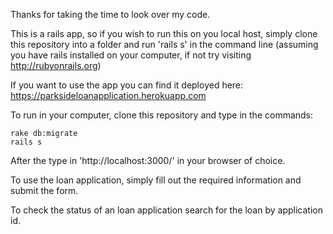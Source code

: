 Thanks for taking the time to look over my code.

This is a rails app, so if you wish to run this on you local host, simply clone this repository into a folder and run 'rails s' in the command line (assuming you have rails installed on your computer, if not try visiting http://rubyonrails.org)


If you want to use the app you can find it deployed here: https://parksideloanapplication.herokuapp.com

To run in your computer, clone this repository and type in the commands:
```````
rake db:migrate
rails s
`````````

After the type in 'http://localhost:3000/' in your browser of choice.

To use the loan application, simply fill out the required information and submit the form.

To check the status of an loan application search for the loan by application id.
